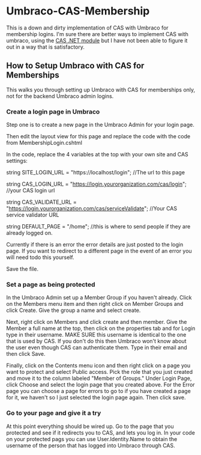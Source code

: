 # Umbraco-CAS-Membership
This is a down and dirty implementation of CAS with Umbraco for membership logins.  I'm sure there are better ways to implement CAS with umbraco, using the [CAS .NET module](https://wiki.jasig.org/display/casc/.net+cas+client) but I have not been able to figure it out in a way that is satisfactory.

## How to Setup Umbraco with CAS for Memberships
This walks you through setting up Umbraco with CAS for memberships only, not for the backend Umbraco admin logins.

### Create a login page in Umbraco
Step one is to create a new page in the Umbraco Admin for your login page.

Then edit the layout view for this page and replace the code with the code from MembershipLogin.cshtml

In the code, replace the 4 variables at the top with your own site and CAS settings:

string SITE_LOGIN_URL = "https://localhost/login"; //The url to this page

string CAS_LOGIN_URL = "https://login.yourorganization.com/cas/login"; //your CAS login url

string CAS_VALIDATE_URL = "https://login.yourorganization.com/cas/serviceValidate"; //Your CAS service validator URL

string DEFAULT_PAGE = "/home"; //this is where to send people if they are already logged on.

Currently if there is an error the error details are just posted to the login page.  If you want to redirect to a different page in the event of an error you will need todo this yourself.

Save the file.

### Set a page as being protected
In the Umbraco Admin set up a Member Group if you haven't already.  Click on the Members menu item and then right click on Member Groups and click Create.  Give the group a name and select create.  

Next, right click on Members and click create and then member.  Give the Member a full name at the top, then click on the properties tab and for Login type in their username.  MAKE SURE this username is identical to the one that is used by CAS.  If you don't do this then Umbraco won't know about the user even though CAS can authenticate them.  Type in their email and then click Save.

Finally, click on the Contents menu icon and then right click on a page you want to protect and select Public access.  Pick the role that you just created and move it to the column labeled "Member of Groups."  Under Login Page, click Choose and select the login page that you created above.  For the Error page you can choose a page for errors to go to if you have created a page for it, we haven't so I just selected the login page again.  Then click save.

### Go to your page and give it a try
At this point everything should be wired up.  Go to the page that you protected and see if it redirects you to CAS, and lets you log in. In your code on your protected pags you can use User.Identity.Name to obtain the username of the person that has logged into Umbraco through CAS.
